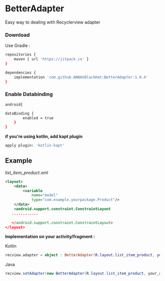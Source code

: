 # BetterAdapter
Easy way to dealing with Recyclerview adapter

### Download
Use Gradle :
```sh
repositories {
	maven { url 'https://jitpack.io' }
}

dependencies {
	implementation 'com.github.ANNASBlackHat:BetterAdapter:1.0.4'
}
```

### Enable Databinding
```sh
android{

dataBinding {
        enabled = true
    }
}

```

**if you're using kotlin, add kapt plugin**
```sh
apply plugin: 'kotlin-kapt'
```


## Example
*list_item_product.xml*
```xml
<layout>
    <data>
        <variable
            name="model"
            type="com.example.yourpackage.Product"/>
    </data>
    <android.support.constraint.ConstraintLayout
   ............
						 
   </android.support.constraint.ConstraintLayout>
</layout>						 						 
```

**Implementation on your activity/fragment :**

Kotlin
```kotlin
recview.adapter = object : BetterAdapter(R.layout.list_item_product, your_arraylist_data, BR.model){}
```

Java
```Java
recview.setAdapter(new BetterAdapter(R.layout.list_item_product, your_arraylist_data, BR.model, null){});
```
